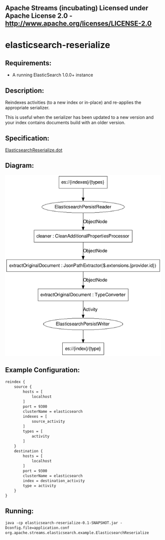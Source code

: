 Apache Streams (incubating)
Licensed under Apache License 2.0 - http://www.apache.org/licenses/LICENSE-2.0
--------------------------------------------------------------------------------

elasticsearch-reserialize
==============================

Requirements:
-------------
 - A running ElasticSearch 1.0.0+ instance

Description:
------------

Reindexes activities (to a new index or in-place) and re-applies the appropriate serializer.

This is useful when the serializer has been updated to a new version and your index contains documents build with an older version.

Specification:
-----------------

[ElasticsearchReserialize.dot](src/main/resources/ElasticsearchReserialize.dot "ElasticsearchReserialize.dot" )

Diagram:
-----------------

![ElasticsearchReserialize.png](./ElasticsearchReserialize.png?raw=true)

Example Configuration:
----------------------

    reindex {
        source {
            hosts = [
                localhost
            ]
            port = 9300
            clusterName = elasticsearch
            indexes = [
                source_activity
            ]
            types = [
                activity
            ]
        }
        destination {
            hosts = [
                localhost
            ]
            port = 9300
            clusterName = elasticsearch
            index = destination_activity
            type = activity
        }
    }

Running:
--------

    java -cp elasticsearch-reserialize-0.1-SNAPSHOT.jar -Dconfig.file=application.conf org.apache.streams.elasticsearch.example.ElasticsearchReserialize


